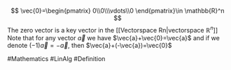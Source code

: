 $$
\vec{0}=\begin{pmatrix}
0\\0\\\vdots\\0
\end{pmatrix}\in \mathbb{R}^n
$$
The zero vector is a key vector in the [[Vectorspace Rn|vectorspace $\mathbb{R}^n$]] 
Note that for any vector $\vec{a}$ we have $\vec{a}+\vec{0}=\vec{a}$ and if we denote $(-1)\vec{a}=-\vec{a}$, then $\vec{a}+(-\vec{a})=\vec{0}$

#Mathematics #LinAlg #Definition